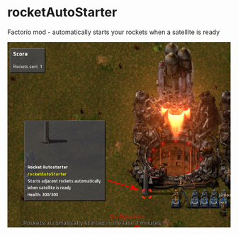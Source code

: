 # rocketAutoStarter
Factorio mod - automatically starts your rockets when a satellite is ready

<img src="https://raw.githubusercontent.com/judos/rocketAutoStarter/master/screenshots/rocketAutoStarter1.png" />
